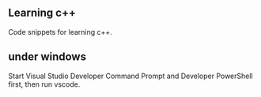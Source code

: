 ## Learning c++

Code snippets for learning c++.

## under windows

Start Visual Studio Developer Command Prompt and Developer PowerShell first, then run vscode.
